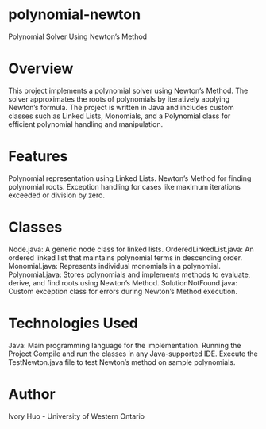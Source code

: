 # polynomial-newton
Polynomial Solver Using Newton’s Method

# Overview
This project implements a polynomial solver using Newton’s Method. The solver approximates the roots of polynomials by iteratively applying Newton’s formula. The project is written in Java and includes custom classes such as Linked Lists, Monomials, and a Polynomial class for efficient polynomial handling and manipulation.

# Features
Polynomial representation using Linked Lists.
Newton’s Method for finding polynomial roots.
Exception handling for cases like maximum iterations exceeded or division by zero.

# Classes
Node.java: A generic node class for linked lists.
OrderedLinkedList.java: An ordered linked list that maintains polynomial terms in descending order.
Monomial.java: Represents individual monomials in a polynomial.
Polynomial.java: Stores polynomials and implements methods to evaluate, derive, and find roots using Newton’s Method.
SolutionNotFound.java: Custom exception class for errors during Newton’s Method execution.

# Technologies Used
Java: Main programming language for the implementation.
Running the Project
Compile and run the classes in any Java-supported IDE.
Execute the TestNewton.java file to test Newton’s method on sample polynomials.

# Author
Ivory Huo - University of Western Ontario
